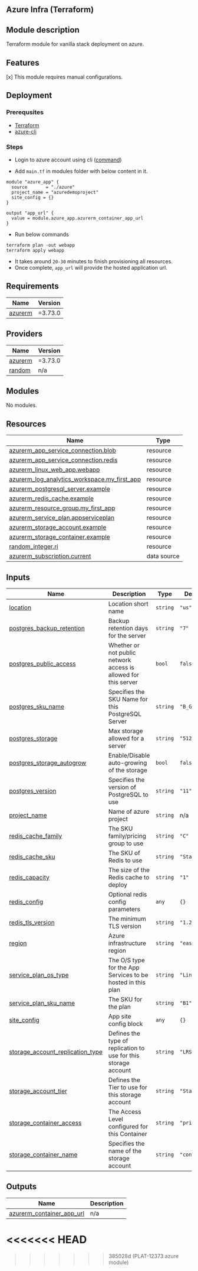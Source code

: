 ## Azure Infra (Terraform)

## Module description

Terraform module for vanilla stack deployment on azure.

## Features

[x] This module requires manual configurations.

## Deployment

### Prerequsites
- [Terraform](https://developer.hashicorp.com/terraform/downloads)
- [azure-cli](https://learn.microsoft.com/en-us/cli/azure/install-azure-cli) 


### Steps
- Login to azure account using cli ([command](https://learn.microsoft.com/en-us/cli/azure/authenticate-azure-cli-interactively#sign-in-with-credentials-on-the-command-line))

- Add `main.tf` in modules folder with below content in it.

```
module "azure_app" {
  source       = "./azure"
  project_name = "azuredemoproject"
  site_config = {}
}

output "app_url" {
  value = module.azure_app.azurerm_container_app_url
}

```
- Run below commands
```
terraform plan -out webapp
terraform apply webapp
```
- It takes around `20-30` minutes to finish provisioning all resources. 
- Once complete, `app_url` will provide the hosted application url.

<!-- BEGIN_TF_DOCS -->
## Requirements

| Name | Version |
|------|---------|
| <a name="requirement_azurerm"></a> [azurerm](#requirement\_azurerm) | =3.73.0 |

## Providers

| Name | Version |
|------|---------|
| <a name="provider_azurerm"></a> [azurerm](#provider\_azurerm) | =3.73.0 |
| <a name="provider_random"></a> [random](#provider\_random) | n/a |

## Modules

No modules.

## Resources

| Name | Type |
|------|------|
| [azurerm_app_service_connection.blob](https://registry.terraform.io/providers/hashicorp/azurerm/3.73.0/docs/resources/app_service_connection) | resource |
| [azurerm_app_service_connection.redis](https://registry.terraform.io/providers/hashicorp/azurerm/3.73.0/docs/resources/app_service_connection) | resource |
| [azurerm_linux_web_app.webapp](https://registry.terraform.io/providers/hashicorp/azurerm/3.73.0/docs/resources/linux_web_app) | resource |
| [azurerm_log_analytics_workspace.my_first_app](https://registry.terraform.io/providers/hashicorp/azurerm/3.73.0/docs/resources/log_analytics_workspace) | resource |
| [azurerm_postgresql_server.example](https://registry.terraform.io/providers/hashicorp/azurerm/3.73.0/docs/resources/postgresql_server) | resource |
| [azurerm_redis_cache.example](https://registry.terraform.io/providers/hashicorp/azurerm/3.73.0/docs/resources/redis_cache) | resource |
| [azurerm_resource_group.my_first_app](https://registry.terraform.io/providers/hashicorp/azurerm/3.73.0/docs/resources/resource_group) | resource |
| [azurerm_service_plan.appserviceplan](https://registry.terraform.io/providers/hashicorp/azurerm/3.73.0/docs/resources/service_plan) | resource |
| [azurerm_storage_account.example](https://registry.terraform.io/providers/hashicorp/azurerm/3.73.0/docs/resources/storage_account) | resource |
| [azurerm_storage_container.example](https://registry.terraform.io/providers/hashicorp/azurerm/3.73.0/docs/resources/storage_container) | resource |
| [random_integer.ri](https://registry.terraform.io/providers/hashicorp/random/latest/docs/resources/integer) | resource |
| [azurerm_subscription.current](https://registry.terraform.io/providers/hashicorp/azurerm/3.73.0/docs/data-sources/subscription) | data source |

## Inputs

| Name | Description | Type | Default | Required |
|------|-------------|------|---------|:--------:|
| <a name="input_location"></a> [location](#input\_location) | Location short name | `string` | `"us"` | no |
| <a name="input_postgres_backup_retention"></a> [postgres\_backup\_retention](#input\_postgres\_backup\_retention) | Backup retention days for the server | `string` | `"7"` | no |
| <a name="input_postgres_public_access"></a> [postgres\_public\_access](#input\_postgres\_public\_access) | Whether or not public network access is allowed for this server | `bool` | `false` | no |
| <a name="input_postgres_sku_name"></a> [postgres\_sku\_name](#input\_postgres\_sku\_name) | Specifies the SKU Name for this PostgreSQL Server | `string` | `"B_Gen5_1"` | no |
| <a name="input_postgres_storage"></a> [postgres\_storage](#input\_postgres\_storage) | Max storage allowed for a server | `string` | `"5120"` | no |
| <a name="input_postgres_storage_autogrow"></a> [postgres\_storage\_autogrow](#input\_postgres\_storage\_autogrow) | Enable/Disable auto-growing of the storage | `bool` | `false` | no |
| <a name="input_postgres_version"></a> [postgres\_version](#input\_postgres\_version) | Specifies the version of PostgreSQL to use | `string` | `"11"` | no |
| <a name="input_project_name"></a> [project\_name](#input\_project\_name) | Name of azure project | `string` | n/a | yes |
| <a name="input_redis_cache_family"></a> [redis\_cache\_family](#input\_redis\_cache\_family) | The SKU family/pricing group to use | `string` | `"C"` | no |
| <a name="input_redis_cache_sku"></a> [redis\_cache\_sku](#input\_redis\_cache\_sku) | The SKU of Redis to use | `string` | `"Standard"` | no |
| <a name="input_redis_capacity"></a> [redis\_capacity](#input\_redis\_capacity) | The size of the Redis cache to deploy | `string` | `"1"` | no |
| <a name="input_redis_config"></a> [redis\_config](#input\_redis\_config) | Optional redis config parameters | `any` | `{}` | no |
| <a name="input_redis_tls_version"></a> [redis\_tls\_version](#input\_redis\_tls\_version) | The minimum TLS version | `string` | `"1.2"` | no |
| <a name="input_region"></a> [region](#input\_region) | Azure infrastructure region | `string` | `"eastus"` | no |
| <a name="input_service_plan_os_type"></a> [service\_plan\_os\_type](#input\_service\_plan\_os\_type) | The O/S type for the App Services to be hosted in this plan | `string` | `"Linux"` | no |
| <a name="input_service_plan_sku_name"></a> [service\_plan\_sku\_name](#input\_service\_plan\_sku\_name) | The SKU for the plan | `string` | `"B1"` | no |
| <a name="input_site_config"></a> [site\_config](#input\_site\_config) | App site config block | `any` | `{}` | no |
| <a name="input_storage_account_replication_type"></a> [storage\_account\_replication\_type](#input\_storage\_account\_replication\_type) | Defines the type of replication to use for this storage account | `string` | `"LRS"` | no |
| <a name="input_storage_account_tier"></a> [storage\_account\_tier](#input\_storage\_account\_tier) | Defines the Tier to use for this storage account | `string` | `"Standard"` | no |
| <a name="input_storage_container_access"></a> [storage\_container\_access](#input\_storage\_container\_access) | The Access Level configured for this Container | `string` | `"private"` | no |
| <a name="input_storage_container_name"></a> [storage\_container\_name](#input\_storage\_container\_name) | Specifies the name of the storage account | `string` | `"content"` | no |

## Outputs

| Name | Description |
|------|-------------|
| <a name="output_azurerm_container_app_url"></a> [azurerm\_container\_app\_url](#output\_azurerm\_container\_app\_url) | n/a |
<<<<<<< HEAD
=======
<!-- END_TF_DOCS -->
>>>>>>> 385028d (PLAT-12373 azure module)
